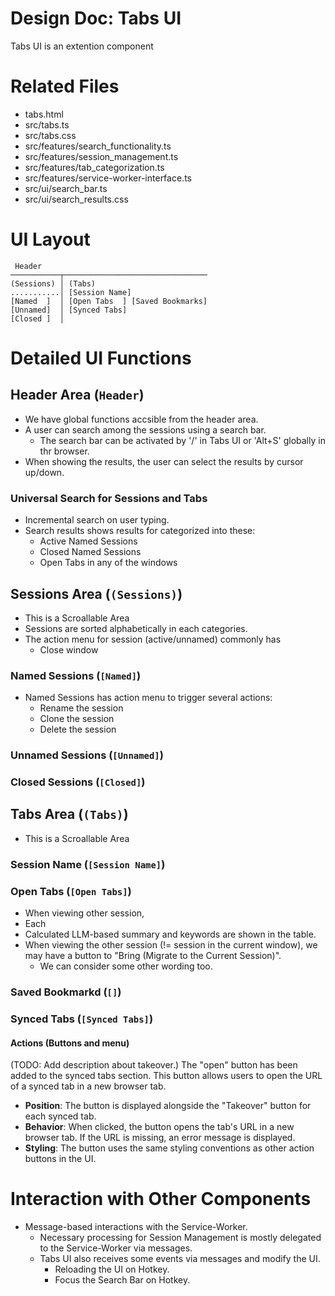 # Design Doc: Tabs UI

Tabs UI is an extention component

# Related Files

- tabs.html
- src/tabs.ts
- src/tabs.css
- src/features/search_functionality.ts
- src/features/session_management.ts
- src/features/tab_categorization.ts
- src/features/service-worker-interface.ts
- src/ui/search_bar.ts
- src/ui/search_results.css

# UI Layout

```
 Header
───────────┬────────────────────────────────
(Sessions) │ (Tabs)
...........│ [Session Name]
[Named  ]  │ [Open Tabs  ] [Saved Bookmarks]
[Unnamed]  │ [Synced Tabs]
[Closed ]  │
```

# Detailed UI Functions

## Header Area (`Header`)

- We have global functions accsible from the header area.
- A user can search among the sessions using a search bar.
  - The search bar can be activated by '/' in Tabs UI or 'Alt+S' globally in thr browser.
- When showing the results, the user can select the results by cursor up/down.

### Universal Search for Sessions and Tabs

- Incremental search on user typing.
- Search results shows results for categorized into these:
  - Active Named Sessions
  - Closed Named Sessions
  - Open Tabs in any of the windows

## Sessions Area (`(Sessions)`)

- This is a Scroallable Area
- Sessions are sorted alphabetically in each categories.
- The action menu for session (active/unnamed) commonly has
  - Close window

### Named Sessions (`[Named]`)

- Named Sessions has action menu to trigger several actions:
  - Rename the session
  - Clone the session
  - Delete the session

### Unnamed Sessions (`[Unnamed]`)

### Closed Sessions (`[Closed]`)

## Tabs Area (`(Tabs)`)

- This is a Scroallable Area

### Session Name (`[Session Name]`)

### Open Tabs (`[Open Tabs]`)

- When viewing other session,
- Each
- Calculated LLM-based summary and keywords are shown in the table.
- When viewing the other session (!= session in the current window), we may have a button to "Bring (Migrate to the Current Session)".
  - We can consider some other wording too.

### Saved Bookmarkd (`[]`)

### Synced Tabs (`[Synced Tabs]`)

#### Actions (Buttons and menu)

(TODO: Add description about takeover.)
The "open" button has been added to the synced tabs section. This button allows users to open the URL of a synced tab in a new browser tab.

- **Position**: The button is displayed alongside the "Takeover" button for each synced tab.
- **Behavior**: When clicked, the button opens the tab's URL in a new browser tab. If the URL is missing, an error message is displayed.
- **Styling**: The button uses the same styling conventions as other action buttons in the UI.

# Interaction with Other Components

- Message-based interactions with the Service-Worker.
  - Necessary processing for Session Management is mostly delegated to the Service-Worker via messages.
  - Tabs UI also receives some events via messages and modify the UI.
    - Reloading the UI on Hotkey.
    - Focus the Search Bar on Hotkey.
